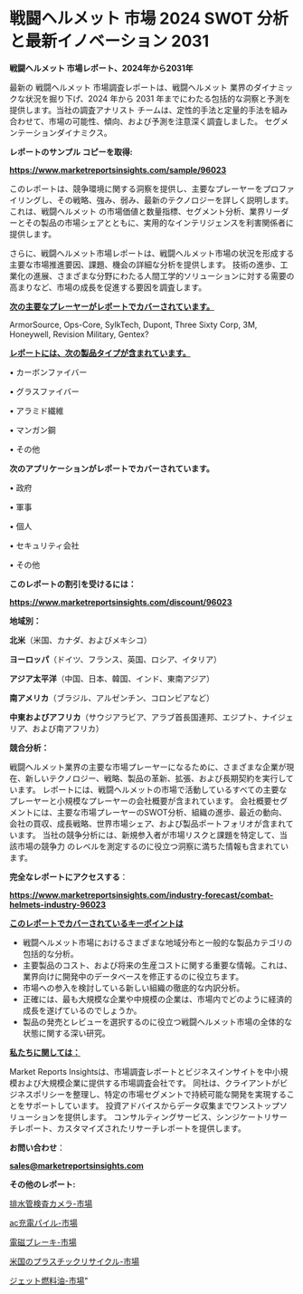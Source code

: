 # 戦闘ヘルメット 市場 2024 SWOT 分析と最新イノベーション 2031

<strong>戦闘ヘルメット 市場レポート、2024年から2031年</strong>

最新の 戦闘ヘルメット 市場調査レポートは、戦闘ヘルメット 業界のダイナミックな状況を掘り下げ、2024 年から 2031 年までにわたる包括的な洞察と予測を提供します。当社の調査アナリスト チームは、定性的手法と定量的手法を組み合わせて、市場の可能性、傾向、および予測を注意深く調査しました。 セグメンテーションダイナミクス。



<strong>レポートのサンプル コピーを取得:</strong> <a href=https://www.marketreportsinsights.com/sample/96023>

<strong><u>https://www.marketreportsinsights.com/sample/96023</u></strong></a>

このレポートは、競争環境に関する洞察を提供し、主要なプレーヤーをプロファイリングし、その戦略、強み、弱み、最新のテクノロジーを詳しく説明します。 これは、戦闘ヘルメット の市場価値と数量指標、セグメント分析、業界リーダーとその製品の市場シェアとともに、実用的なインテリジェンスを利害関係者に提供します。

さらに、戦闘ヘルメット市場レポートは、戦闘ヘルメット市場の状況を形成する主要な市場推進要因、課題、機会の詳細な分析を提供します。 技術の進歩、工業化の進展、さまざまな分野にわたる人間工学的ソリューションに対する需要の高まりなど、市場の成長を促進する要因を調査します。



<strong><u>次の主要なプレーヤーがレポートでカバーされています。</u></strong>

ArmorSource, Ops-Core, SylkTech, Dupont, Three Sixty Corp, 3M, Honeywell, Revision Military, Gentex?



<strong><u><b>レポートには、次の製品タイプが含まれています。</b></u></strong>

• カーボンファイバー

• グラスファイバー

• アラミド繊維

• マンガン鋼

• その他



<strong><b>次のアプリケーションがレポートでカバーされています。</b></strong>

• 政府

• 軍事

• 個人

• セキュリティ会社

• その他



<strong><b>このレポートの割引を受けるには：</b></strong><a href=https://www.marketreportsinsights.com/discount/96023>

<strong><u>https://www.marketreportsinsights.com/discount/96023</u></strong></a>



<strong>地域別：</strong>



<strong>北米</strong>（米国、カナダ、およびメキシコ）



<strong>ヨーロッパ</strong>（ドイツ、フランス、英国、ロシア、イタリア）



<strong>アジア太平洋</strong>（中国、日本、韓国、インド、東南アジア）



<strong>南アメリカ</strong>（ブラジル、アルゼンチン、コロンビアなど）



<strong>中東およびアフリカ</strong>（サウジアラビア、アラブ首長国連邦、エジプト、ナイジェリア、および南アフリカ）



<strong>競合分析：</strong>

戦闘ヘルメット業界の主要な市場プレーヤーになるために、さまざまな企業が現在、新しいテクノロジー、戦略、製品の革新、拡張、および長期契約を実行しています。 レポートには、戦闘ヘルメットの市場で活動しているすべての主要なプレーヤーと小規模なプレーヤーの会社概要が含まれています。 会社概要セグメントには、主要な市場プレーヤーのSWOT分析、組織の進歩、最近の動向、会社の買収、成長戦略、世界市場シェア、および製品ポートフォリオが含まれています。 当社の競争分析には、新規参入者が市場リスクと課題を特定して、当該市場の競争力 のレベルを測定するのに役立つ洞察に満ちた情報も含まれています。



<strong>完全なレポートにアクセスする</strong>：

<a href=https://www.marketreportsinsights.com/industry-forecast/combat-helmets-industry-96023>

<strong><u>https://www.marketreportsinsights.com/industry-forecast/combat-helmets-industry-96023</u></strong></a>



<strong><u><b>このレポートでカバーされているキーポイントは</b></u></strong>
<ul>
  <li>戦闘ヘルメット市場におけるさまざまな地域分布と一般的な製品カテゴリの包括的な分析。</li>
  <li>主要製品のコスト、および将来の生産コストに関する重要な情報。これは、業界向けに開発中のデータベースを修正するのに役立ちます。</li>
  <li>市場への参入を検討している新しい組織の徹底的な内訳分析。</li>
  <li>正確には、最も大規模な企業や中規模の企業は、市場内でどのように経済的成長を遂げているのでしょうか。</li>
  <li>製品の発売とレビューを選択するのに役立つ戦闘ヘルメット市場の全体的な状態に関する深い研究。</li>
</ul>


<strong><u><b>私たちに関しては：</b></u></strong>

Market Reports Insightsは、市場調査レポートとビジネスインサイトを中小規模および大規模企業に提供する市場調査会社です。 同社は、クライアントがビジネスポリシーを整理し、特定の市場セグメントで持続可能な開発を実現することをサポートしています。 投資アドバイスからデータ収集までワンストップソリューションを提供します。 コンサルティングサービス、シンジケートリサーチレポート、カスタマイズされたリサーチレポートを提供します。



<strong><b>お問い合わせ</b></strong>：

<a href=mailto:sales@marketreportsinsights.com>

<strong><u>sales@marketreportsinsights.com</u></strong></a>



<strong>その他のレポート:</strong>

<a href=https://www.linkedin.com/pulse/排水管検査カメラ-市場-2023-総利益と主要ベンダー-2030-analytics-achievers-24-analysis-gs2ef/>排水管検査カメラ-市場</a>

<a href=https://www.linkedin.com/pulse/ac充電パイル-市場-2023-swot-分析と成長率-2030-market-tribunal-ncwwf/>ac充電パイル-市場</a>

<a href=https://www.linkedin.com/pulse/電磁ブレーキ-市場-2030-年までの需要に焦点を当てた-2023-年調査レポート-pr-news-hub-tuolf/>電磁ブレーキ-市場</a>

<a href=https://www.linkedin.com/pulse/米国のプラスチックリサイクル-市場-2023-総合分析と事業成長戦略-2030-pr-news-hub-y7f6f/>米国のプラスチックリサイクル-市場</a>

<a href=https://www.linkedin.com/pulse/ジェット燃料油-市場-2023-収益と成長ドライバー-2030-consumer-connection-collective-360-iloyf/>ジェット燃料油-市場</a>"
